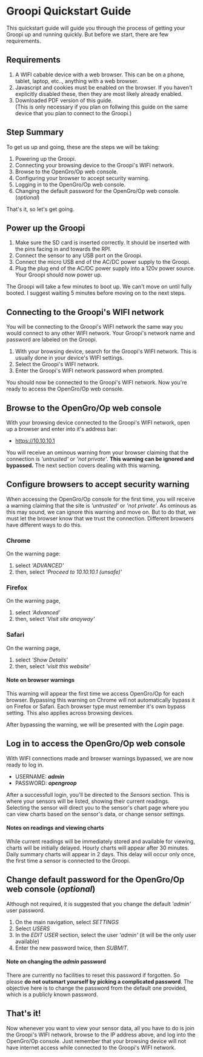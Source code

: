 # Groopi Quickstart Guide

This quickstart guide will guide you through the process of getting your Groopi up and running quickly. But before we start, there are few requirements.


## Requirements

1. A WIFI cabable device with a web browser. This can be on a phone, tablet, laptop, etc.., anything with a web browser.
2. Javascript and cookies must be enabled on the browser. If you haven't explicitly disabled these, then they are most likely already enabled.
3. Downloaded PDF version of this guide.  
(This is only necessary if you plan on follwing this guide on the same device that you plan to connect to the Groopi.)

## Step Summary

To get us up and going, these are the steps we will be taking:

1. Powering up the Groopi.
2. Connecting your browsing device to the Groopi's WIFI network.
3. Browse to the OpenGro/Op web console.
3. Configuring your browser to accept security warning.
4. Logging in to the OpenGro/Op web console.
5. Changing the default password for the OpenGro/Op web console. (*optional*)

That's it, so let's get going.

## Power up the Groopi

1. Make sure the SD card is inserted correctly. It should be inserted with the pins facing in and towards the RPI.
2. Connect the sensor to any USB port on the Groopi.
3. Connect the micro USB end of the AC/DC power supply to the Groopi.
4. Plug the plug end of the AC/DC power supply into a 120v power source. Your Groopi should now power up.

The Groopi will take a few minutes to boot up. We can't move on until fully booted. I suggest waiting 5 minutes before moving on to the next steps.

## Connecting to the Groopi's WIFI network

You will be connecting to the Groopi's WIFI network the same way you would connect to any other WIFI network. Your Groopi's network name and password are labeled on the Groopi.

1. With your browsing device, search for the Groopi's WIFI network. This is usually done in your device's WIFI settings.
2. Select the Groopi's WIFI network.
3. Enter the Groopi's WIFI network password when prompted.

You should now be connected to the Groopi's WIFI network. Now you're ready to access the OpenGro/Op web console.

## Browse to the OpenGro/Op web console

With your browsing device connected to the Groopi's WIFI network, open up a browser and enter into it's address bar:

- https://10.10.10.1

You will receive an ominous warning from your browser claiming that the connection is *'untrusted'* or *'not private'*. **This warning can be ignored and bypassed.** The next section covers dealing with this warning.

## Configure browsers to accept security warning

When accessing the OpenGro/Op console for the first time, you will receive a warning claiming that the site is *'untrusted'* or *'not private'*. As ominous as this may sound, we can ignore this warning and move on. But to do that, we must let the browser know that we trust the connection. Different browsers have different ways to do this.

### Chrome

On the warning page:

1. select *'ADVANCED'*
2. then, select *'Proceed to 10.10.10.1 (unsafe)'*

### Firefox

On the warning page,

1. select *'Advanced'*
2. then, select *'Visit site anayway'*

### Safari

On the warning page,

1. select *'Show Details'*
2. then, select *'visit this website'*

#### Note on browser warnings
This warning will appear the first time we access OpenGro/Op for each browser. Bypassing this warning on Chrome will not automatically bypass it on Firefox or Safari. Each browser type must remember it's own bypass setting. This also applies across browsing devices.   

After bypassing the warning, we will be presented with the *Login* page.

## Log in to access the OpenGro/Op web console

With WIFI connections made and browser warnings bypassed, we are now ready to log in.

+ USERNAME: ***admin***
+ PASSWORD: ***opengroop***

After a successfull login, you'll be directed to the *Sensors* section. This is where your sensors will be listed, showing their current readings.  
Selecting the sensor will direct you to the sensor's chart page where you can view charts based on the sensor's data, or change sensor settings. 

#### Notes on readings and viewing charts

While current readings will be immediately stored and available for viewing, charts will be initially delayed. Hourly charts will appear after 30 minutes. Daily summary charts will appear in 2 days. This delay will occur only once, the first time a sensor is connected to the Groopi. 

## Change default password for the OpenGro/Op web console (*optional*)

Although not required, it is suggested that you change the default *'admin'* user password.  

1. On the main navigation, select *SETTINGS*
2. Select *USERS*
3. In the *EDIT USER* section, select the user *'admin'* (it will be the only user available)
4. Enter the new password twice, then *SUBMIT*.

#### Note on changing the *admin* password

There are currently no facilities to reset this password if forgotten. So please **do not outsmart yourself by picking a complicated password**. The objective here is to change the password from the default one provided, which is a publicly known password.

## That's it!

Now whenever you want to view your sensor data, all you have to do is join the Groopi's WIFI network, browse to the IP address above, and log into the OpenGro/Op console. Just remember that your browsing device will not have internet access while connected to the Groopi's WIFI network.  

